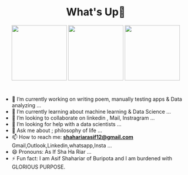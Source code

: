 <h1 align="center"> What's Up👋 </h1>

<div align="center">
      <img src="https://i.giphy.com/media/v1.Y2lkPTc5MGI3NjExZjcxc20yanh4NnN6N3I1bWR1eWYwaHlqcTBxajBoMXc0bGZ2c3loeiZlcD12MV9pbnRlcm5hbF9naWZfYnlfaWQmY3Q9Zw/h2LCfvk3XBlQxKyKWY/giphy.gif" width="150px" height="150px" /> 
      <img src="https://media.giphy.com/media/xT9IgzoKnwFNmISR8I/giphy.gif" width="150px" height="150px" /> 
      <img src="https://media4.giphy.com/media/v1.Y2lkPTc5MGI3NjExYTVrNnljM3FqZzc2NnFmOXE4anRxOWR6djNzcW1kOGYxczFjdTY1NiZlcD12MV9pbnRlcm5hbF9naWZfYnlfaWQmY3Q9Zw/dBeIv5gInk4yBFClsD/giphy.gif" width="150px" height="150px" /> 
</div>

<h1>  </h1>

- 🔭 I’m currently working on writing poem, manually testing apps & Data analyzing ...
- 🌱 I’m currently learning about machine learning & Data Science ...
- 👯 I’m looking to collaborate on linkedin , Mail, Instragram ...
- 🤔 I’m looking for help with a data scientists ...
- 💬 Ask me about ; philosophy of life ...
- 📫 How to reach me: **shahariarasif12@gmail.com** Gmail,Outlook,Linkedin,whatsapp,Insta ...
- 😄 Pronouns: As If Sha Ha Riar ...
- ⚡ Fun fact: I am Asif Shahariar of Buripota and I am burdened with GLORIOUS PURPOSE.


